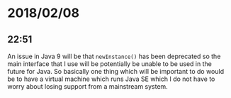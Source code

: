 # 2018/02/08

## 22:51

An issue in Java 9 will be that `newInstance()` has been deprecated so the
main interface that I use will be potentially be unable to be used in the
future for Java. So basically one thing which will be important to do would
be to have a virtual machine which runs Java SE which I do not have to worry
about losing support from a mainstream system.
